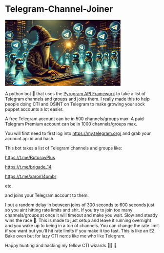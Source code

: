 # Telegram-Channel-Joiner

<img src="https://raw.githubusercontent.com/spmedia/Telegram-Channel-Joiner/main/wizard3.jpg" style="width: 75%; height: 75%" />

A python bot 🤖 that uses the [Pyrogram API Framework](https://docs.pyrogram.org/) to take a list of Telegram channels and groups and joins them. I really made this to help people doing CTI and OSINT on Telegram to make growing your sock puppet accounts a lot easier.

A free Telegram account can be in 500 channels/groups max. A paid Telegram Premium account can be in 1000 channels/groups max.

You will first need to first log into https://my.telegram.org/ and grab your account api id and hash.

This bot takes a list of Telegram channels and groups like:

https://t.me/ButusovPlus

https://t.me/brigade_14

https://t.me/xaron14ombr

etc.

and joins your Telegram account to them.

I put a random delay in between joins of 300 seconds to 600 seconds just so you aint hitting rate limits and shit. If you try to join too many channels/groups at once it will timeout and make you wait. Slow and steady wins the race 🐢. This is made to just setup and leave it running overnight and you wake up to being in a ton of channels. You can change the rate limit if you want but you'll hit rate limits if you make it too fast. This is like an EZ Bake oven but for lazy CTI nerds like me who like Telegram.


Happy hunting and hacking my fellow CTI wizards 🧙‍♂️ 🎯
